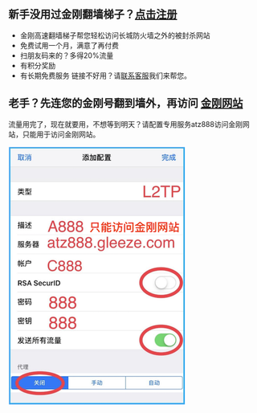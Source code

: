 ## 新手没用过金刚翻墙梯子？[点击注册](https://myfasttrack.org/midman/testfm.php)
* 金刚高速翻墙梯子帮您轻松访问长城防火墙之外的被封杀网站
* 免费试用一个月，满意了再付费
* 扫朋友码来的？多得20%流量
* 有积分奖励
* 有长期免费服务
链接不好用？请[联系客服](mailto:cs@a2zitpro.com)我们来帮您。
## 老手？先连您的金刚号翻到墙外，再访问 [金刚网站](https://a2zitpro.net/zh)   
流量用完了，现在就要用，不想等到明天？请配置专用服务atz888访问金刚网站，只能用于访问金刚网站。

![athird](888.png) 
